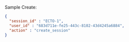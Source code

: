 Sample Create:

```json
{
  "session_id" : "ECTO-1",
  "user_id" : "683d711e-fe25-443c-8102-43d4245a6884",
  "action" : "create_session"
}
```
